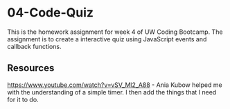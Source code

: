 # 04-Code-Quiz
This is the homework assignment for week 4 of UW Coding Bootcamp. The assignment is to create a interactive quiz using JavaScript events and callback functions. 


## Resources
https://www.youtube.com/watch?v=vSV_Ml2_A88 - Ania Kubow helped me with the understanding of a simple timer. I then add the things that I need for it to do.